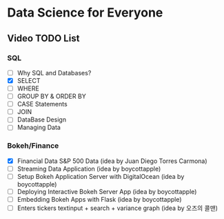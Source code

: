 # Data Science for Everyone

## Video TODO List
### SQL
- [ ] Why SQL and Databases?
- [X] SELECT
- [ ] WHERE
- [ ] GROUP BY & ORDER BY
- [ ] CASE Statements
- [ ] JOIN
- [ ] DataBase Design
- [ ] Managing Data

### Bokeh/Finance
- [X] Financial Data S&P 500 Data (idea by Juan Diego Torres Carmona)
- [ ] Streaming Data Application (idea by boycottapple)
- [ ] Setup Bokeh Application Server with DigitalOcean (idea by boycottapple)
- [ ] Deploying Interactive Bokeh Server App (idea by boycottapple)
- [ ] Embedding Bokeh Apps with Flask (idea by boycottapple)
- [ ] Enters tickers textinput + search + variance graph (idea by 오즈의 콜맨)
